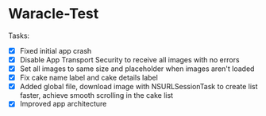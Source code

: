 
# Waracle-Test

Tasks:
- [x] Fixed initial app crash
- [x] Disable App Transport Security to receive all images with no errors
- [x] Set all images to same size and placeholder when images aren't loaded
- [x] Fix cake name label and cake details label
- [x] Added global file, download image with NSURLSessionTask to create list faster, achieve smooth scrolling in the cake list
- [x] Improved app architecture
